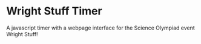 # Wright Stuff Timer
 A javascript timer with a webpage interface for the Science Olympiad event Wright Stuff!
